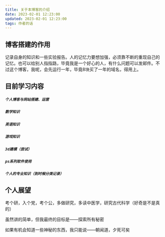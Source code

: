 ```yaml
---
title: 关于本博客的介绍
date: 2023-02-01 12:23:00
updated: 2023-02-01 12:23:00
tags: 作者的话
---
```


## 博客搭建的作用

记录自身的知识和一些实验报告。人的记忆力要想加强，必须靠不断的重现自己的记忆。也可以给别人指指路，毕竟我是一个好心的人，有什么问题可以发邮件。不过这个博客，我呢，会先运行一年，毕竟8块买了一年的域名，得用上。

## 目前学习内容

##### `个人博客与网站搭建、运营`

##### `数学知识`

##### `英语知识`

##### `游戏知识`

##### `3d建模（尝试）`

##### `ps系列软件使用`

##### `个人的专业知识（到时候分类记录）`

## 个人展望

考个研，入个党，考个公，多做研究，多读中医学，研究古代科学（好奇是不是真的）

虽然讲的简单，但我最终的目标是——探索所有秘密

如果有机会知道一些神秘的东西，我只能说——朝闻道，夕死可矣
